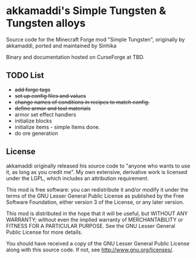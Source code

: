# akkamaddi's Simple Tungsten & Tungsten alloys

Source code for the Minecraft Forge mod "Simple Tungsten", originally by akkamaddi, ported and maintained by Sinhika

Binary and documentation hosted on CurseForge at TBD.

TODO List
---------
- <s>add forge tags</s>
- <s>set up config files and values</s>
- <s>change names of conditions in recipes to match config.</s>
- <s>define armor and tool materials</s>
- armor set effect handlers
- initialize blocks
- initialize items - simple Items done.
- do ore generation

License
-------

akkamaddi originally released his source code to "anyone who wants to use it, as long as you credit me". My own extensive, derivative work is licensed under the LGPL, which includes an attribution
requirement.

This mod is free software: you can redistribute it and/or modify it under the
terms of the GNU Lesser General Public License as published by the Free
Software Foundation, either version 3 of the License, or any later version.

This mod is distributed in the hope that it will be useful, but WITHOUT ANY
WARRANTY; without even the implied warranty of MERCHANTABILITY or FITNESS FOR A
PARTICULAR PURPOSE.  See the GNU Lesser General Public License for more
details.

You should have received a copy of the GNU Lesser General Public License along
with this source code.  If not, see <http://www.gnu.org/licenses/>.
